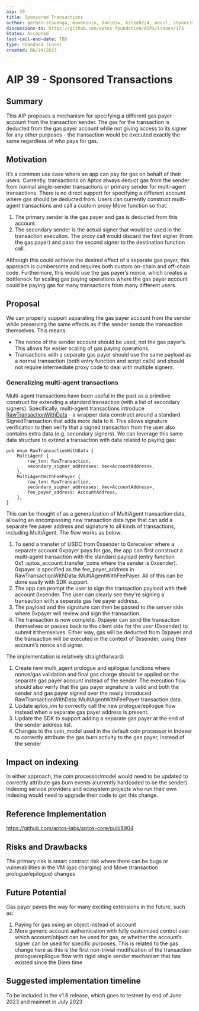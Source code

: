 ```yaml
---
aip: 39
title: Sponsored Transactions
author: gerben-stavenga, movekevin, davidiw, kslee8224, neoul, styner32
discussions-to: https://github.com/aptos-foundation/AIPs/issues/173
Status: Accepted
last-call-end-date: TBD
type: Standard (Core)
created: 06/14/2023
---
```


# AIP 39 - Sponsored Transactions
## Summary

This AIP proposes a mechanism for specifying a different gas payer account from the transaction sender. The gas for the transaction is deducted from the gas payer account while not giving access to its signer for any other purposes - the transaction would be executed exactly the same regardless of who pays for gas.

## Motivation

It’s a common use case where an app can pay for gas on behalf of their users. Currently, transactions on Aptos always deduct gas from the sender from normal single-sender transactions or primary sender for multi-agent transactions. There is no direct support for specifying a different account where gas should be deducted from. Users can currently construct multi-agent transactions and call a custom proxy Move function so that:

1. The primary sender is the gas payer and gas is deducted from this account.
2. The secondary sender is the actual signer that would be used in the transaction execution. The proxy call would discard the first signer (from the gas payer) and pass the second signer to the destination function call.

Although this could achieve the desired effect of a separate gas payer, this approach is cumbersome and requires both custom on-chain and off-chain code. Furthermore, this would use the gas payer’s nonce, which creates a bottleneck for scaling gas paying operations where the gas payer account could be paying gas for many transactions from many different users.

## Proposal

We can properly support separating the gas payer account from the sender while preserving the same effects as if the sender sends the transaction themselves. This means:

- The nonce of the sender account should be used, not the gas payer’s. This allows for easier scaling of gas paying operations.
- Transactions with a separate gas payer should use the same payload as a normal transaction (both entry function and script calls) and should not require intermediate proxy code to deal with multiple signers.

### Generalizing multi-agent transactions

Multi-agent transactions have been useful in the past as a primitive construct for extending a standard transaction (with a list of secondary signers). Specifically, multi-agent transactions introduce [RawTransactionWithData](https://github.com/aptos-labs/aptos-core/blob/main/types/src/transaction/mod.rs#L421) - a wrapper data construct around a standard SignedTransaction that adds more data to it. This allows signature verification to then verify that a signed transaction from the user also contains extra data (e.g. secondary signers). We can leverage this same data structure to extend a transaction with data related to paying gas:

```
pub enum RawTransactionWithData {
    MultiAgent {
        raw_txn: RawTransaction,
        secondary_signer_addresses: Vec<AccountAddress>,
    },
    MultiAgentWithFeePayer {
        raw_txn: RawTransaction,
        secondary_signer_addresses: Vec<AccountAddress>,
        fee_payer_address: AccountAddress,
    },
}
```

This can be thought of as a generalization of MultiAgent transaction data, allowing an encompassing new transaction data type that can add a separate fee payer address and signature to all kinds of transactions, including MultiAgent. The flow works as below:

1. To send a transfer of USDC from 0xsender to 0xreceiver where a separate account 0xpayer pays for gas, the app can first construct a multi-agent transaction with the standard payload (entry function 0x1::aptos_account::transfer_coins where the sender is 0xsender). 0xpayer is specified as the fee_payer_address in RawTransactionWithData::MultiAgentWithFeePayer. All of this can be done easily with SDK support.
2. The app can prompt the user to sign the transaction payload with their account 0xsender. The user can clearly see they're signing a transaction with a separate gas fee payer address.
3. The payload and the signature can then be passed to the server side where 0xpayer will review and sign the transaction.
4. The transaction is now complete. 0xpayer can send the transaction themselves or passes back to the client side for the user (0xsender) to submit it themselves. Either way, gas will be deducted from 0xpayer and the transaction will be executed in the context of 0xsender, using their account’s nonce and signer.

The implementation is relatively straightforward:

1. Create new multi_agent prologue and epilogue functions where nonce/gas validation and final gas charge should be applied on the separate gas payer account instead of the sender. The execution flow should also verify that the gas payer signature is valid and both the sender and gas payer signed over the newly introduced RawTransactionWithData::MultiAgentWithFeePayer transaction data.
2. Update aptos_vm to correctly call the new prologue/epilogue flow instead when a separate gas payer address is present.
3. Update the SDK to support adding a separate gas payer at the end of the sender address list.
4. Changes to the coin_model used in the default coin processor in Indexer to correctly attribute the gas burn activity to the gas payer, instead of the sender

## Impact on indexing

In either approach, the coin processor/model would need to be updated to correctly attribute gas burn events (currently hardcoded to be the sender). Indexing service providers and ecosystem projects who run their own indexing would need to upgrade their code to get this change.

## Reference Implementation

https://github.com/aptos-labs/aptos-core/pull/8904

## Risks and Drawbacks

The primary risk is smart contract risk where there can be bugs or vulnerabilities in the VM (gas charging) and Move (transaction prologue/epilogue) changes

## Future Potential

Gas payer paves the way for many exciting extensions in the future, such as:

1. Paying for gas using an object instead of account
2. More generic account authentication with fully customized control over which account/object can be used for gas, or whether the account’s signer can be used for specific purposes. This is related to the gas change here as this is the first non-trivial modification of the transaction prologue/epilogue flow with rigid single sender mechanism that has existed since the Diem time

## Suggested implementation timeline

To be included in the v1.6 release, which goes to testnet by end of June 2023 and mainnet in July 2023
